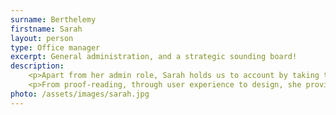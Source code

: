 ```yaml
---
surname: Berthelemy
firstname: Sarah
layout: person
type: Office manager
excerpt: General administration, and a strategic sounding board!
description: 
    <p>Apart from her admin role, Sarah holds us to account by taking the customer's viewpoint.</p>
    <p>From proof-reading, through user experience to design, she provides the critical friendship we need.</p>
photo: /assets/images/sarah.jpg
---
```

